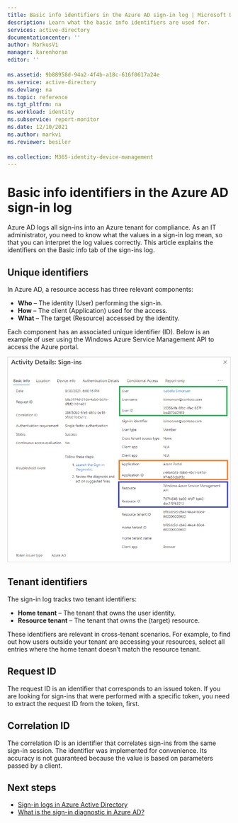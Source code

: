 ```yaml
---
title: Basic info identifiers in the Azure AD sign-in log | Microsoft Docs
description: Learn what the basic info identifiers are used for.
services: active-directory
documentationcenter: ''
author: MarkusVi
manager: karenhoran
editor: ''

ms.assetid: 9b88958d-94a2-4f4b-a18c-616f0617a24e
ms.service: active-directory
ms.devlang: na
ms.topic: reference
ms.tgt_pltfrm: na
ms.workload: identity
ms.subservice: report-monitor
ms.date: 12/10/2021
ms.author: markvi
ms.reviewer: besiler

ms.collection: M365-identity-device-management
---
```


# Basic info identifiers in the Azure AD sign-in log

Azure AD logs all sign-ins into an Azure tenant for compliance. As an IT administrator, you need to know what the values in a sign-in log mean, so that you can interpret the log values correctly.
This article explains the identifiers on the Basic info tab of the sign-ins log.

## Unique identifiers 

In Azure AD, a resource access has three relevant components:

- **Who** – The identity (User) performing the sign-in. 
- **How** – The client (Application) used for the access.  
- **What** – The target (Resource) accessed by the identity.


Each component has an associated unique identifier (ID). Below is an example of user using the Windows Azure Service Management API to access the Azure portal.

![Open audit logs](./media/reference-basic-info-identifiers/sign-in-details-basic-info.png)

## Tenant identifiers

The sign-in log tracks two tenant identifiers:

- **Home tenant** – The tenant that owns the user identity. 
- **Resource tenant** – The tenant that owns the (target) resource.

These identifiers are relevant in cross-tenant scenarios. For example, to find out how users outside your tenant are accessing your resources, select all entries where the home tenant doesn’t match the resource tenant.

## Request ID

The request ID is an identifier that corresponds to an issued token. If you are looking for sign-ins that were performed with a specific token, you need to extract the request ID from the token, first.


## Correlation ID

The correlation ID is an identifier that correlates sign-ins from the same sign-in session. The identifier was implemented for convenience. Its accuracy is not guaranteed because the value is based on parameters passed by a client. 




## Next steps

* [Sign-in logs in Azure Active Directory](concept-sign-ins.md)
* [What is the sign-in diagnostic in Azure AD?](overview-sign-in-diagnostics.md)
